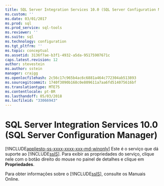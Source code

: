 ```yaml
---
title: SQL Server Integration Services 10.0 (SQL Server Configuration Manager) | Microsoft Docs
ms.custom: ''
ms.date: 03/01/2017
ms.prod: sql
ms.prod_service: sql-tools
ms.reviewer: ''
ms.suite: sql
ms.technology: configuration
ms.tgt_pltfrm: ''
ms.topic: conceptual
ms.assetid: 3136f7ae-b3f1-4932-a5da-95175907671c
caps.latest.revision: 12
author: stevestein
ms.author: sstein
manager: craigg
ms.openlocfilehash: 2c56c17c965b4ac6c6881a464c772304ab513893
ms.sourcegitcommit: 1740f3090b168c0e809611a7aa6fd514075616bf
ms.translationtype: MTE75
ms.contentlocale: pt-BR
ms.lasthandoff: 05/03/2018
ms.locfileid: "33066943"
---
```

# <a name="sql-server-integration-services-100-sql-server-configuration-manager"></a>SQL Server Integration Services 10.0 (SQL Server Configuration Manager)
[!INCLUDE[appliesto-ss-xxxx-xxxx-xxx-md-winonly](../../includes/appliesto-ss-xxxx-xxxx-xxx-md-winonly.md)]
  Este é o serviço que dá suporte ao [!INCLUDE[ssIS](../../includes/ssis-md.md)]. Para exibir as propriedades do serviço, clique nele com o botão direito do mouse no painel de detalhes e clique em **Propriedades**.  
  
 Para obter informações sobre o [!INCLUDE[ssIS](../../includes/ssis-md.md)], consulte os Manuais Online.  
  
  
